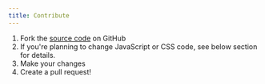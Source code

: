 ```yaml
---
title: Contribute
---
```


1. Fork the [source code] on GitHub
2. If you're planning to change JavaScript or CSS code, see below section for
   details.
3. Make your changes
4. Create a pull request!

[source code]: https://github.com/myparcelnl/prestashop
